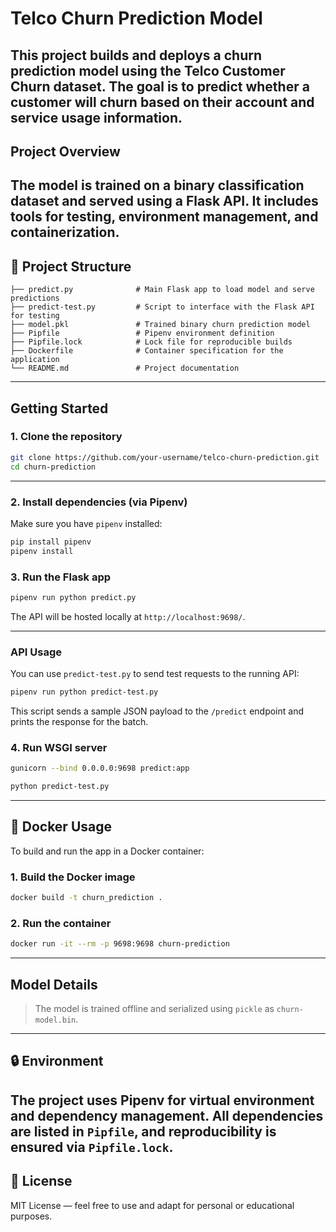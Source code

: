 # Telco Churn Prediction Model

This project builds and deploys a churn prediction model using the Telco Customer Churn dataset. The goal is to predict whether a customer will churn based on their account and service usage information.
---

## Project Overview

The model is trained on a binary classification dataset and served using a Flask API. It includes tools for testing, environment management, and containerization.
---

## 📁 Project Structure

```
├── predict.py              # Main Flask app to load model and serve predictions
├── predict-test.py         # Script to interface with the Flask API for testing
├── model.pkl               # Trained binary churn prediction model
├── Pipfile                 # Pipenv environment definition
├── Pipfile.lock            # Lock file for reproducible builds
├── Dockerfile              # Container specification for the application
└── README.md               # Project documentation
```
---

##  Getting Started

### 1. Clone the repository

```bash
git clone https://github.com/your-username/telco-churn-prediction.git
cd churn-prediction
```
---
### 2. Install dependencies (via Pipenv)

Make sure you have `pipenv` installed:

```bash
pip install pipenv
pipenv install
```

### 3. Run the Flask app

```bash
pipenv run python predict.py
```

The API will be hosted locally at `http://localhost:9698/`.

---

### API Usage

You can use `predict-test.py` to send test requests to the running API:

```bash
pipenv run python predict-test.py
```

This script sends a sample JSON payload to the `/predict` endpoint and prints the response for the batch.

### 4. Run WSGI server

```bash
gunicorn --bind 0.0.0.0:9698 predict:app
```
```bash
python predict-test.py
```
---

## 🐳 Docker Usage

To build and run the app in a Docker container:

### 1. Build the Docker image

```bash
docker build -t churn_prediction .
```

### 2. Run the container

```bash
docker run -it --rm -p 9698:9698 churn-prediction
```
---

## Model Details

> The model is trained offline and serialized using  `pickle` as `churn-model.bin`.
---

## 🔒 Environment

The project uses **Pipenv** for virtual environment and dependency management. All dependencies are listed in `Pipfile`, and reproducibility is ensured via `Pipfile.lock`.
---

## 🧾 License

MIT License — feel free to use and adapt for personal or educational purposes.
